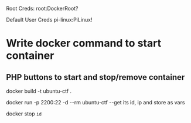 Root Creds:
    root:DockerRoot?

Default User Creds
    pi-linux:PiLinux!

# Write docker command to start container 
## PHP buttons to start and stop/remove container

docker build -t ubuntu-ctf .

docker run -p 2200:22 -d --rm ubuntu-ctf
--get its id, ip and store as vars

docker stop `id`